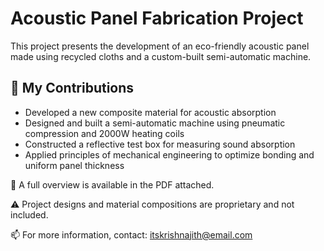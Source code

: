# Acoustic Panel Fabrication Project

This project presents the development of an eco-friendly acoustic panel made using recycled cloths and a custom-built semi-automatic machine.

## 🔧 My Contributions
- Developed a new composite material for acoustic absorption
- Designed and built a semi-automatic machine using pneumatic compression and 2000W heating coils
- Constructed a reflective test box for measuring sound absorption
- Applied principles of mechanical engineering to optimize bonding and uniform panel thickness

📄 A full overview is available in the PDF attached.

⚠️ Project designs and material compositions are proprietary and not included.

📫 For more information, contact: itskrishnajith@email.com

